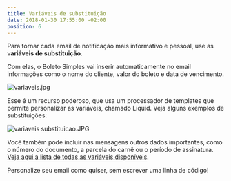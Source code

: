 ```yaml
---
title: Variáveis de substituição
date: 2018-01-30 17:55:00 -02:00
position: 6
---
```


Para tornar cada email de notificação mais informativo e pessoal, use as v**ariáveis de substituição**.

Com elas, o Boleto Simples vai inserir automaticamente no email informações como o nome do cliente, valor do boleto e data de vencimento.

![variaveis.jpg](/uploads/variaveis.jpg)

Esse é um recurso poderoso, que usa um processador de templates que permite personalizar as variáveis, chamado Liquid.  Veja alguns exemplos de substituições:

![variaveis substituicao.JPG](/uploads/variaveis%20substituicao.JPG)

Você também pode incluir nas mensagens outros dados importantes, como o número do documento, a parcela do carnê ou o período de assinatura. [Veja aqui a lista de todas as variáveis disponíveis](https://suporte.boletosimples.com.br/article/gzqu55ajrb-variaveis-que-podem-ser-usadas-nos-boletos-e-notificacoes).

Personalize seu email como quiser, sem escrever uma linha de código!